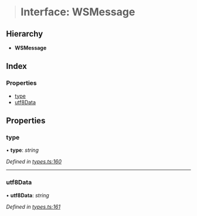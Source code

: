 > # Interface: WSMessage

## Hierarchy

* **WSMessage**

## Index

### Properties

* [type](_types_.wsmessage.md#type)
* [utf8Data](_types_.wsmessage.md#utf8data)

## Properties

###  type

• **type**: *string*

*Defined in [types.ts:160](https://github.com/0xProject/0x-mesh/blob/7038c73/rpc/clients/typescript/src/types.ts#L160)*

___

###  utf8Data

• **utf8Data**: *string*

*Defined in [types.ts:161](https://github.com/0xProject/0x-mesh/blob/7038c73/rpc/clients/typescript/src/types.ts#L161)*